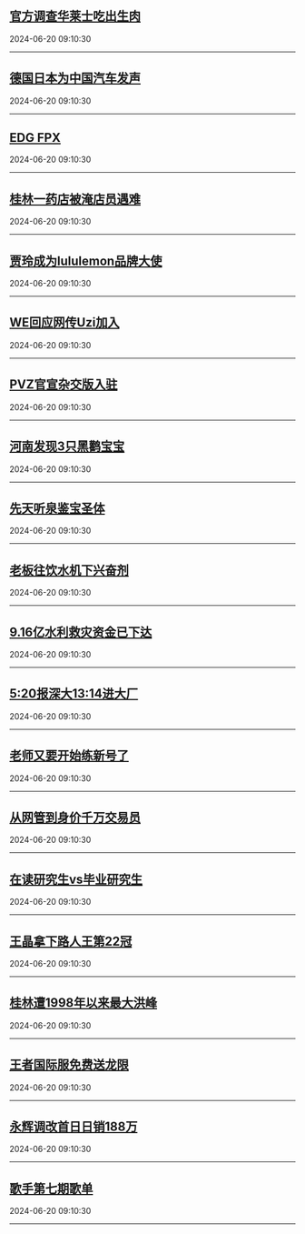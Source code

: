 ## [官方调查华莱士吃出生肉](https://search.bilibili.com/all?vt=36849326&keyword=%E5%AE%98%E6%96%B9%E8%B0%83%E6%9F%A5%E5%8D%8E%E8%8E%B1%E5%A3%AB%E5%90%83%E5%87%BA%E7%94%9F%E8%82%89&order=click)

2024-06-20 09:10:30

---
## [德国日本为中国汽车发声](https://search.bilibili.com/all?vt=36849326&keyword=%E5%BE%B7%E5%9B%BD%E6%97%A5%E6%9C%AC%E4%B8%BA%E4%B8%AD%E5%9B%BD%E6%B1%BD%E8%BD%A6%E5%8F%91%E5%A3%B0&order=click)

2024-06-20 09:10:30

---
## [EDG FPX](https://search.bilibili.com/all?vt=36849326&keyword=EDG+FPX&order=click)

2024-06-20 09:10:30

---
## [桂林一药店被淹店员遇难](https://search.bilibili.com/all?vt=36849326&keyword=%E6%A1%82%E6%9E%97%E4%B8%80%E8%8D%AF%E5%BA%97%E8%A2%AB%E6%B7%B9%E5%BA%97%E5%91%98%E9%81%87%E9%9A%BE&order=click)

2024-06-20 09:10:30

---
## [贾玲成为lululemon品牌大使](https://search.bilibili.com/all?vt=36849326&keyword=%E8%B4%BE%E7%8E%B2%E6%88%90%E4%B8%BAlululemon%E5%93%81%E7%89%8C%E5%A4%A7%E4%BD%BF&order=click)

2024-06-20 09:10:30

---
## [WE回应网传Uzi加入](https://search.bilibili.com/all?vt=36849326&keyword=WE%E5%9B%9E%E5%BA%94%E7%BD%91%E4%BC%A0Uzi%E5%8A%A0%E5%85%A5&order=click)

2024-06-20 09:10:30

---
## [PVZ官宣杂交版入驻](https://search.bilibili.com/all?vt=36849326&keyword=PVZ%E5%AE%98%E5%AE%A3%E6%9D%82%E4%BA%A4%E7%89%88%E5%85%A5%E9%A9%BB&order=click)

2024-06-20 09:10:30

---
## [河南发现3只黑鹳宝宝](https://search.bilibili.com/all?vt=36849326&keyword=%E6%B2%B3%E5%8D%97%E5%8F%91%E7%8E%B03%E5%8F%AA%E9%BB%91%E9%B9%B3%E5%AE%9D%E5%AE%9D&order=click)

2024-06-20 09:10:30

---
## [先天听泉鉴宝圣体](https://search.bilibili.com/all?vt=36849326&keyword=%E5%85%88%E5%A4%A9%E5%90%AC%E6%B3%89%E9%89%B4%E5%AE%9D%E5%9C%A3%E4%BD%93&order=click)

2024-06-20 09:10:30

---
## [老板往饮水机下兴奋剂](https://search.bilibili.com/all?vt=36849326&keyword=%E8%80%81%E6%9D%BF%E5%BE%80%E9%A5%AE%E6%B0%B4%E6%9C%BA%E4%B8%8B%E5%85%B4%E5%A5%8B%E5%89%82&order=click)

2024-06-20 09:10:30

---
## [9.16亿水利救灾资金已下达](https://search.bilibili.com/all?vt=36849326&keyword=9.16%E4%BA%BF%E6%B0%B4%E5%88%A9%E6%95%91%E7%81%BE%E8%B5%84%E9%87%91%E5%B7%B2%E4%B8%8B%E8%BE%BE&order=click)

2024-06-20 09:10:30

---
## [5:20报深大13:14进大厂](https://search.bilibili.com/all?vt=36849326&keyword=5%3A20%E6%8A%A5%E6%B7%B1%E5%A4%A713%3A14%E8%BF%9B%E5%A4%A7%E5%8E%82&order=click)

2024-06-20 09:10:30

---
## [老师又要开始练新号了](https://search.bilibili.com/all?vt=36849326&keyword=%E8%80%81%E5%B8%88%E5%8F%88%E8%A6%81%E5%BC%80%E5%A7%8B%E7%BB%83%E6%96%B0%E5%8F%B7%E4%BA%86&order=click)

2024-06-20 09:10:30

---
## [从网管到身价千万交易员](https://search.bilibili.com/all?vt=36849326&keyword=%E4%BB%8E%E7%BD%91%E7%AE%A1%E5%88%B0%E8%BA%AB%E4%BB%B7%E5%8D%83%E4%B8%87%E4%BA%A4%E6%98%93%E5%91%98&order=click)

2024-06-20 09:10:30

---
## [在读研究生vs毕业研究生](https://search.bilibili.com/all?vt=36849326&keyword=%E5%9C%A8%E8%AF%BB%E7%A0%94%E7%A9%B6%E7%94%9Fvs%E6%AF%95%E4%B8%9A%E7%A0%94%E7%A9%B6%E7%94%9F&order=click)

2024-06-20 09:10:30

---
## [王晶拿下路人王第22冠](https://search.bilibili.com/all?vt=36849326&keyword=%E7%8E%8B%E6%99%B6%E6%8B%BF%E4%B8%8B%E8%B7%AF%E4%BA%BA%E7%8E%8B%E7%AC%AC22%E5%86%A0&order=click)

2024-06-20 09:10:30

---
## [桂林遭1998年以来最大洪峰](https://search.bilibili.com/all?vt=36849326&keyword=%E6%A1%82%E6%9E%97%E9%81%AD1998%E5%B9%B4%E4%BB%A5%E6%9D%A5%E6%9C%80%E5%A4%A7%E6%B4%AA%E5%B3%B0&order=click)

2024-06-20 09:10:30

---
## [王者国际服免费送龙限](https://search.bilibili.com/all?vt=36849326&keyword=%E7%8E%8B%E8%80%85%E5%9B%BD%E9%99%85%E6%9C%8D%E5%85%8D%E8%B4%B9%E9%80%81%E9%BE%99%E9%99%90&order=click)

2024-06-20 09:10:30

---
## [永辉调改首日日销188万](https://search.bilibili.com/all?vt=36849326&keyword=%E6%B0%B8%E8%BE%89%E8%B0%83%E6%94%B9%E9%A6%96%E6%97%A5%E6%97%A5%E9%94%80188%E4%B8%87&order=click)

2024-06-20 09:10:30

---
## [歌手第七期歌单](https://search.bilibili.com/all?vt=36849326&keyword=%E6%AD%8C%E6%89%8B%E7%AC%AC%E4%B8%83%E6%9C%9F%E6%AD%8C%E5%8D%95&order=click)

2024-06-20 09:10:30

---
